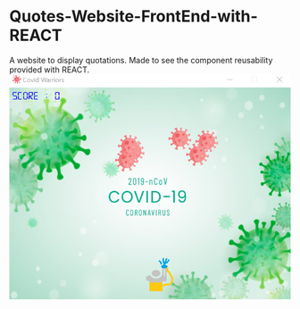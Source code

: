 # Quotes-Website-FrontEnd-with-REACT
A website to display quotations. Made to see the component reusability provided with REACT.
![Game Screenshot](https://raw.githubusercontent.com/rainirnai/pygame_game/master/Game%20Screenshot.PNG)
